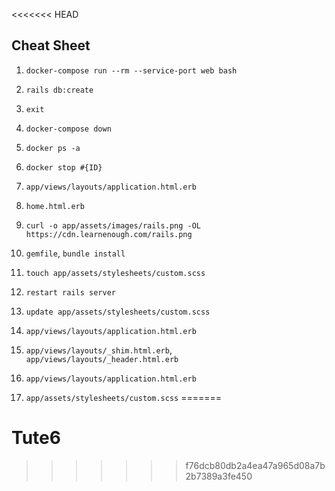 <<<<<<< HEAD
## Cheat Sheet

1. `docker-compose run --rm --service-port web bash`
2. `rails db:create`
3. `exit`
4. `docker-compose down`
5. `docker ps -a`
6. `docker stop #{ID}`

7. `app/views/layouts/application.html.erb`
8. `home.html.erb`
9. `curl -o app/assets/images/rails.png -OL https://cdn.learnenough.com/rails.png`
10. `gemfile`, `bundle install`
11. `touch app/assets/stylesheets/custom.scss`
12. `restart rails server`
13. `update app/assets/stylesheets/custom.scss`
14. `app/views/layouts/application.html.erb`
15. `app/views/layouts/_shim.html.erb`, `app/views/layouts/_header.html.erb`
16. `app/views/layouts/application.html.erb`
17. `app/assets/stylesheets/custom.scss`
=======
# Tute6
>>>>>>> f76dcb80db2a4ea47a965d08a7b2b7389a3fe450
